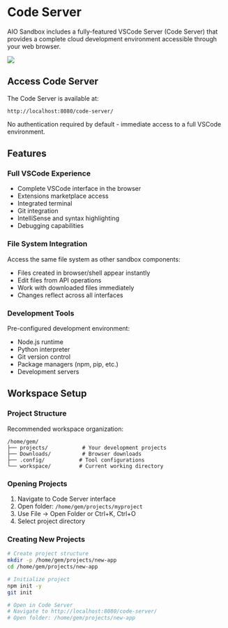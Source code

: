# Code Server

AIO Sandbox includes a fully-featured VSCode Server (Code Server) that provides a complete cloud development environment accessible through your web browser.

![](/images/code-server.png)

## Access Code Server

The Code Server is available at:
```
http://localhost:8080/code-server/
```

No authentication required by default - immediate access to a full VSCode environment.

## Features

### Full VSCode Experience
- Complete VSCode interface in the browser
- Extensions marketplace access
- Integrated terminal
- Git integration
- IntelliSense and syntax highlighting
- Debugging capabilities

### File System Integration
Access the same file system as other sandbox components:
- Files created in browser/shell appear instantly
- Edit files from API operations
- Work with downloaded files immediately
- Changes reflect across all interfaces

### Development Tools
Pre-configured development environment:
- Node.js runtime
- Python interpreter
- Git version control
- Package managers (npm, pip, etc.)
- Development servers

## Workspace Setup

### Project Structure
Recommended workspace organization:
```
/home/gem/
├── projects/           # Your development projects
├── Downloads/          # Browser downloads
├── .config/           # Tool configurations
└── workspace/         # Current working directory
```

### Opening Projects
1. Navigate to Code Server interface
2. Open folder: `/home/gem/projects/myproject`
3. Use File → Open Folder or Ctrl+K, Ctrl+O
4. Select project directory

### Creating New Projects
```bash
# Create project structure
mkdir -p /home/gem/projects/new-app
cd /home/gem/projects/new-app

# Initialize project
npm init -y
git init

# Open in Code Server
# Navigate to http://localhost:8080/code-server/
# Open folder: /home/gem/projects/new-app
```
